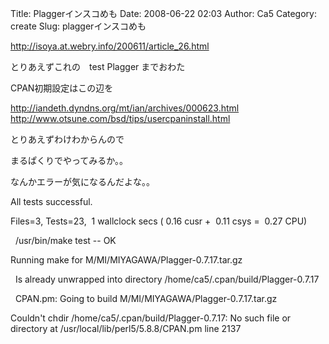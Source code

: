 Title: Plaggerインスコめも
Date: 2008-06-22 02:03
Author: Ca5
Category: create
Slug: plaggerインスコめも

<http://isoya.at.webry.info/200611/article_26.html>

<div>

とりあえずこれの　test Plagger までおわた

</div>

<div>

</div>

<div>

CPAN初期設定はこの辺を

</div>

<div>

<http://iandeth.dyndns.org/mt/ian/archives/000623.html>  
<http://www.otsune.com/bsd/tips/usercpaninstall.html>

</div>

<div>

</div>

<div>

とりあえずわけわからんので

</div>

<div>

まるぱくりでやってみるか。。

</div>

<div>

</div>

<div>

なんかエラーが気になるんだよな。。

</div>

<div>

</div>

<div>

<div>

All tests successful.

</div>

<div>

Files=3, Tests=23,  1 wallclock secs ( 0.16 cusr +  0.11 csys =  0.27
CPU)

</div>

<div>

  /usr/bin/make test -- OK

</div>

<div>

Running make for M/MI/MIYAGAWA/Plagger-0.7.17.tar.gz

</div>

<div>

  Is already unwrapped into directory
/home/ca5/.cpan/build/Plagger-0.7.17

</div>

<div>

</div>

<div>

  CPAN.pm: Going to build M/MI/MIYAGAWA/Plagger-0.7.17.tar.gz

</div>

<div>

</div>

<div>

Couldn't chdir /home/ca5/.cpan/build/Plagger-0.7.17: No such file or
directory at /usr/local/lib/perl5/5.8.8/CPAN.pm line 2137

</div>

<div>

</div>

</div>
